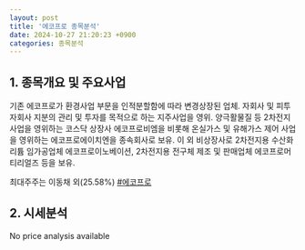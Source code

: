 ```yaml
---
layout: post
title: '에코프로 종목분석'
date: 2024-10-27 21:20:23 +0900
categories: 종목분석
---
```


## 1. 종목개요 및 주요사업

기존 에코프로가 환경사업 부문을 인적분할함에 따라 변경상장된 업체. 자회사 및 피투자회사 지분의 관리 및 투자를 목적으로 하는 지주사업을 영위. 양극활물질 등 2차전지 사업을 영위하는 코스닥 상장사 에코프로비엠을 비롯해 온실가스 및 유해가스 제어 사업을 영위하는 에코프로에이치엔을 종속회사로 보유. 이 외 비상장사로 2차전지용 수산화리튬 임가공업체 에코프로이노베이션, 2차전지용 전구체 제조 및 판매업체 에코프로머티리얼즈 등을 보유.

최대주주는 이동채 외(25.58%)
[#에코프로](#)

## 2. 시세분석

No price analysis available

